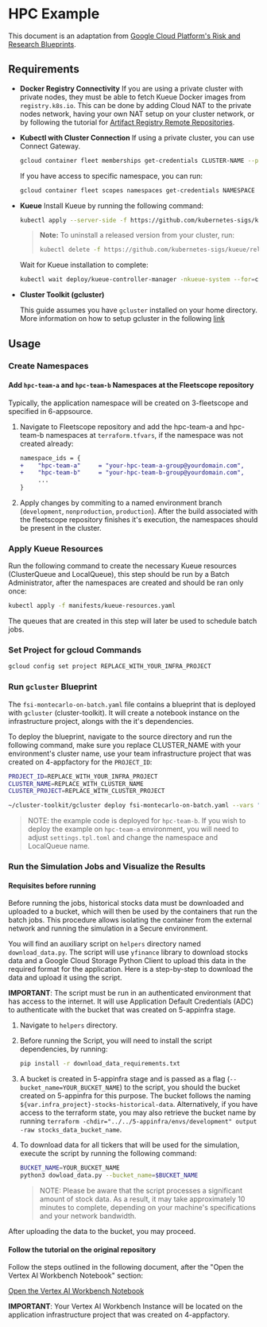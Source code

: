 # HPC Example

This document is an adaptation from [Google Cloud Platform's Risk and Research Blueprints](https://github.com/GoogleCloudPlatform/risk-and-research-blueprints/tree/main/examples/research/monte-carlo).

## Requirements

- **Docker Registry Connectivity**
  If you are using a private cluster with private nodes, they must be able to fetch Kueue Docker images from `registry.k8s.io`. This can be done by adding Cloud NAT to the private nodes network, having your own NAT setup on your cluster network, or by following the tutorial for [Artifact Registry Remote Repositories](../../docs/remote_repository_kueue_installation.md).

- **Kubectl with Cluster Connection**
  If using a private cluster, you can use Connect Gateway.

  ```bash
  gcloud container fleet memberships get-credentials CLUSTER-NAME --project=YOUR-CLUSTER-PROJECT --location=YOUR-CLUSTER-REGION
  ```

  If you have access to specific namespace, you can run:

  ```bash
  gcloud container fleet scopes namespaces get-credentials NAMESPACE
  ```

- **Kueue**
  Install Kueue by running the following command:

  ```bash
  kubectl apply --server-side -f https://github.com/kubernetes-sigs/kueue/releases/download/v0.10.1/manifests.yaml
  ```

  > **Note:** To uninstall a released version from your cluster, run:
  >
  > ```bash
  > kubectl delete -f https://github.com/kubernetes-sigs/kueue/releases/download/v0.10.1/manifests.yaml
  > ```

  Wait for Kueue installation to complete:

  ```bash
  kubectl wait deploy/kueue-controller-manager -nkueue-system --for=condition=available --timeout=5m
  ```

- **Cluster Toolkit (gcluster)**

    This guide assumes you have `gcluster` installed on your home directory. More information on how to setup gcluster in the following [link](https://cloud.google.com/cluster-toolkit/docs/setup/configure-environment#local-shell)

## Usage

### Create Namespaces

#### Add `hpc-team-a` and `hpc-team-b` Namespaces at the Fleetscope repository

Typically, the application namespace will be created on 3-fleetscope and specified in 6-appsource.

1. Navigate to Fleetscope repository and add the hpc-team-a and hpc-team-b namespaces at `terraform.tfvars`, if the namespace was not created already:

    ```diff
    namespace_ids = {
    +    "hpc-team-a"     = "your-hpc-team-a-group@yourdomain.com",
    +    "hpc-team-b"     = "your-hpc-team-b-group@yourdomain.com",
         ...
    }
   ```

1. Apply changes by commiting to a named environment branch (`development`, `nonproduction`, `production`). After the build associated with the fleetscope repository finishes it's execution, the namespaces should be present in the cluster.

### Apply Kueue Resources

Run the following command to create the necessary Kueue resources (ClusterQueue and LocalQueue), this step should be run by a Batch Administrator, after the namespaces are created and should be ran only once:

```bash
kubectl apply -f manifests/kueue-resources.yaml
```

The queues that are created in this step will later be used to schedule batch jobs.

### Set Project for gcloud Commands

```bash
gcloud config set project REPLACE_WITH_YOUR_INFRA_PROJECT
```

### Run `gcluster` Blueprint

The `fsi-montecarlo-on-batch.yaml` file contains a blueprint that is deployed with `gcluster` (cluster-toolkit). It will create a notebook instance on the infrastructure project, alongs with the it's dependencies.

To deploy the blueprint, navigate to the source directory and run the following command, make sure you replace CLUSTER_NAME with your environment's cluster name, use your team infrastructure project that was created on 4-appfactory for the `PROJECT_ID`:

```bash
PROJECT_ID=REPLACE_WITH_YOUR_INFRA_PROJECT
CLUSTER_NAME=REPLACE_WITH_CLUSTER_NAME
CLUSTER_PROJECT=REPLACE_WITH_CLUSTER_PROJECT

~/cluster-toolkit/gcluster deploy fsi-montecarlo-on-batch.yaml --vars "project_id=$PROJECT_ID,cluster_name=$CLUSTER_NAME,cluster_project=$CLUSTER_PROJECT" --auto-approve
```

> NOTE: the example code is deployed for `hpc-team-b`. If you wish to deploy the example on `hpc-team-a` environment, you will need to adjust `settings.tpl.toml` and change the namespace and LocalQueue name.

### Run the Simulation Jobs and Visualize the Results

#### Requisites before running

Before running the jobs, historical stocks data must be downloaded and uploaded to a bucket, which will then be used by the containers that run the batch jobs. This procedure allows isolating the container from the external network and running the simulation in a Secure environment.

You will find an auxiliary script on `helpers` directory named `download_data.py`. The script will use `yfinance` library to download stocks data and a Google Cloud Storage Python Client to upload this data in the required format for the application. Here is a step-by-step to download the data and upload it using the script.

**IMPORTANT**: The script must be run in an authenticated environment that has access to the internet. It will use Application Default Credentials (ADC) to authenticate with the bucket that was created on 5-appinfra stage.

1. Navigate to `helpers` directory.

1. Before running the Script, you will need to install the script dependencies, by running:

    ```bash
    pip install -r download_data_requirements.txt
    ```

1. A bucket is created in 5-appinfra stage and is passed as a flag (`--bucket_name=YOUR_BUCKET_NAME`) to the script, you should the bucket created on 5-appinfra for this purpose. The bucket follows the naming `${var.infra_project}-stocks-historical-data`. Alternatively, if you have access to the terraform state, you may also retrieve the bucket name by running `terraform -chdir="../../5-appinfra/envs/development" output -raw stocks_data_bucket_name`.

1. To download data for all tickers that will be used for the simulation, execute the script by running the following command:

    ```bash
    BUCKET_NAME=YOUR_BUCKET_NAME
    python3 dowload_data.py --bucket_name=$BUCKET_NAME
    ```

    > NOTE: Please be aware that the script processes a significant amount of stock data. As a result, it may take approximately 10 minutes to complete, depending on your machine's specifications and your network bandwidth.

After uploading the data to the bucket, you may proceed.

#### Follow the tutorial on the original repository

Follow the steps outlined in the following document, after the "Open the Vertex AI Workbench Notebook" section:

[Open the Vertex AI Workbench Notebook](https://github.com/GoogleCloudPlatform/risk-and-research-blueprints/tree/0e3134b8478f3ffaa12031d7fda3ac6b94e61b17/examples/research/monte-carlo#open-the-vertex-ai-workbench-notebook)

**IMPORTANT**: Your Vertex AI Workbench Instance will be located on the application infrastructure project that was created on 4-appfactory.
